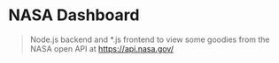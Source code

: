 # NASA Dashboard

> Node.js backend and \*.js frontend to view some goodies from the NASA open API at https://api.nasa.gov/

